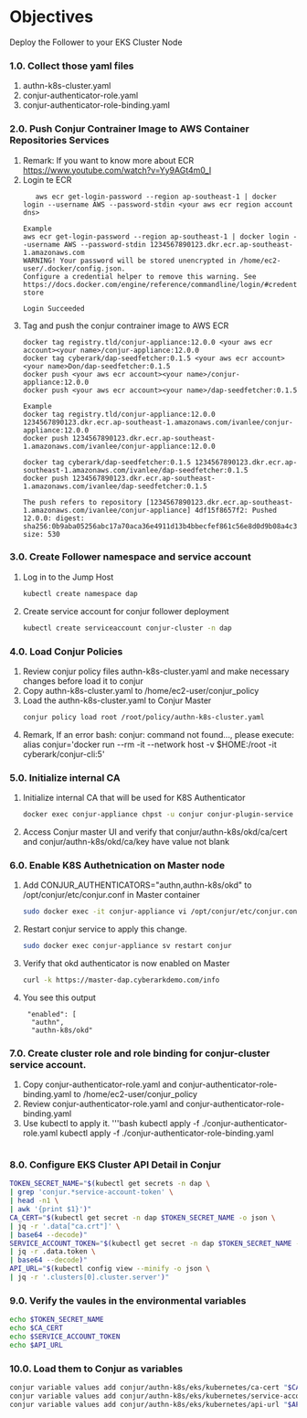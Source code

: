 # Objectives
Deploy the Follower to your EKS Cluster Node

### 1.0. Collect those yaml files
1. authn-k8s-cluster.yaml
2. conjur-authenticator-role.yaml
3. conjur-authenticator-role-binding.yaml 

### 2.0. Push Conjur Contrainer Image to AWS Container Repositories Services

1. Remark: If you want to know more about ECR https://www.youtube.com/watch?v=Yy9AGt4m0_I
2. Login te ECR
   ```
      aws ecr get-login-password --region ap-southeast-1 | docker login --username AWS --password-stdin <your aws ecr region account dns>
   ```
   ```
   Example
   aws ecr get-login-password --region ap-southeast-1 | docker login --username AWS --password-stdin 1234567890123.dkr.ecr.ap-southeast-1.amazonaws.com
   WARNING! Your password will be stored unencrypted in /home/ec2-user/.docker/config.json.
   Configure a credential helper to remove this warning. See
   https://docs.docker.com/engine/reference/commandline/login/#credentials-store

   Login Succeeded
   ```
3. Tag and push the conjur contrainer image to AWS ECR
   ```
   docker tag registry.tld/conjur-appliance:12.0.0 <your aws ecr account><your name>/conjur-appliance:12.0.0
   docker tag cyberark/dap-seedfetcher:0.1.5 <your aws ecr account><your name>Don/dap-seedfetcher:0.1.5
   docker push <your aws ecr account><your name>/conjur-appliance:12.0.0
   docker push <your aws ecr account><your name>/dap-seedfetcher:0.1.5
   ```
   ```
   Example
   docker tag registry.tld/conjur-appliance:12.0.0 1234567890123.dkr.ecr.ap-southeast-1.amazonaws.com/ivanlee/conjur-appliance:12.0.0
   docker push 1234567890123.dkr.ecr.ap-southeast-1.amazonaws.com/ivanlee/conjur-appliance:12.0.0
   
   docker tag cyberark/dap-seedfetcher:0.1.5 1234567890123.dkr.ecr.ap-southeast-1.amazonaws.com/ivanlee/dap-seedfetcher:0.1.5
   docker push 1234567890123.dkr.ecr.ap-southeast-1.amazonaws.com/ivanlee/dap-seedfetcher:0.1.5
   
   The push refers to repository [1234567890123.dkr.ecr.ap-southeast-1.amazonaws.com/ivanlee/conjur-appliance] 4df15f8657f2: Pushed
   12.0.0: digest: sha256:0b9aba05256abc17a70aca36e4911d13b4bbecfef861c56e8d0d9b08a4c3ed2e size: 530
   ```

### 3.0. Create Follower namespace and service account
1. Log in to the Jump Host
   ```bash
   kubectl create namespace dap
   ```
2. Create service account for conjur follower deployment 
   ```bash
   kubectl create serviceaccount conjur-cluster -n dap
   ```
   
### 4.0. Load Conjur Policies
1. Review conjur policy files authn-k8s-cluster.yaml and make necessary changes before load it to conjur
2. Copy authn-k8s-cluster.yaml to /home/ec2-user/conjur_policy
3. Load the authn-k8s-cluster.yaml to Conjur Master
   ```bash
   conjur policy load root /root/policy/authn-k8s-cluster.yaml
   ```
4. Remark, If an error bash: conjur: command not found..., please execute: alias conjur='docker run --rm -it --network host -v $HOME:/root -it cyberark/conjur-cli:5'

### 5.0. Initialize internal CA
1. Initialize internal CA that will be used for K8S Authenticator
   ```bash
   docker exec conjur-appliance chpst -u conjur conjur-plugin-service possum rake authn_k8s:ca_init["conjur/authn-k8s/okd"]
   ```
2. Access Conjur master UI and verify that conjur/authn-k8s/okd/ca/cert and conjur/authn-k8s/okd/ca/key have value not blank

### 6.0. Enable K8S Authetnication on Master node
1. Add CONJUR_AUTHENTICATORS="authn,authn-k8s/okd" to /opt/conjur/etc/conjur.conf in Master container
   ```bash
   sudo docker exec -it conjur-appliance vi /opt/conjur/etc/conjur.conf
   ```
2. Restart conjur service to apply this change.
   ```bash
   sudo docker exec conjur-appliance sv restart conjur
   ```
3. Verify that okd authenticator is now enabled on Master
   ```bash
   curl -k https://master-dap.cyberarkdemo.com/info
   ```
4. You see this output
    ```
     "enabled": [
      "authn",
      "authn-k8s/okd"
    ```
    
### 7.0. Create cluster role and role binding for conjur-cluster service account.
1. Copy conjur-authenticator-role.yaml and conjur-authenticator-role-binding.yaml to /home/ec2-user/conjur_policy
2. Review conjur-authenticator-role.yaml and conjur-authenticator-role-binding.yaml
4. Use kubectl to apply it.
   '''bash
   kubectl apply -f ./conjur-authenticator-role.yaml
   kubectl apply -f ./conjur-authenticator-role-binding.yaml
   ```
   
### 8.0. Configure EKS Cluster API Detail in Conjur
```bash
TOKEN_SECRET_NAME="$(kubectl get secrets -n dap \
| grep 'conjur.*service-account-token' \
| head -n1 \
| awk '{print $1}')"
CA_CERT="$(kubectl get secret -n dap $TOKEN_SECRET_NAME -o json \
| jq -r '.data["ca.crt"]' \
| base64 --decode)"
SERVICE_ACCOUNT_TOKEN="$(kubectl get secret -n dap $TOKEN_SECRET_NAME -o json \
| jq -r .data.token \
| base64 --decode)"
API_URL="$(kubectl config view --minify -o json \
| jq -r '.clusters[0].cluster.server')"
```

### 9.0. Verify the vaules in the environmental variables
```bash
echo $TOKEN_SECRET_NAME
echo $CA_CERT
echo $SERVICE_ACCOUNT_TOKEN
echo $API_URL
```

### 10.0. Load them to Conjur as variables
```bash
conjur variable values add conjur/authn-k8s/eks/kubernetes/ca-cert "$CA_CERT"
conjur variable values add conjur/authn-k8s/eks/kubernetes/service-account-token "$SERVICE_ACCOUNT_TOKEN"
conjur variable values add conjur/authn-k8s/eks/kubernetes/api-url "$API_URL"
```
